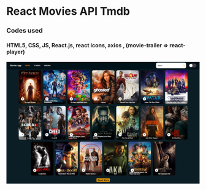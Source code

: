 # React Movies API Tmdb
### Codes used
#### HTML5, CSS, JS, React.js, react icons, axios , (movie-trailer => react-player)

![alt text](https://raw.githubusercontent.com/ramyibrahim-eg/movies-api/main/screen-shot.PNG "Logo Website From React")

